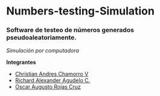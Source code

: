 # Numbers-testing-Simulation

### Software de testeo de números generados pseudoaleatoriamente.

*Simulación por computadora*

**Integrantes**
- [Christian Andres Chamorro V](https://github.com/cris2014971130)
- [Richard Alexander Agudelo C.](https://github.com/Richardagudelo)
- [Oscar Augusto Rojas Cruz](https://github.com/augusticor)
